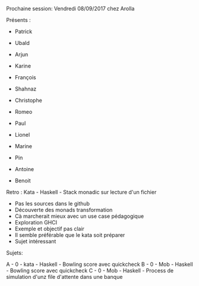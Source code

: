 Prochaine session: Vendredi 08/09/2017
chez Arolla

Présents :
- Patrick
- Ubald
- Arjun
- Karine
- François
- Shahnaz
- Christophe
- Romeo


- Paul
- Lionel
- Marine
- Pin
- Antoine
- Benoit

Retro : Kata - Haskell - Stack monadic sur lecture d'un fichier
- Pas les sources dans le github
- Découverte des monads transformation
- Cà marcherait mieux avec un use case pédagogique
- Exploration GHCI
- Exemple et objectif pas clair
- Il semble préférable que le kata soit préparer
- Sujet intéressant

Sujets:
 
A - 0 - kata - Haskell - Bowling score avec quickcheck
B - 0 - Mob - Haskell - Bowling score avec quickcheck
C - 0 - Mob - Haskell - Process de simulation d'unz file d'attente dans une banque








